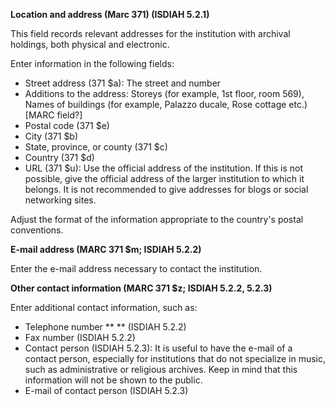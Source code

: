 **Location and address (Marc 371) (ISDIAH 5.2.1)**

This field records relevant addresses for the institution with archival holdings, both physical and electronic.

Enter information in the following fields:

- Street address (371 $a): The street and number
- Additions to the address: Storeys (for example, 1st floor, room 569), Names of buildings (for example, Palazzo ducale, Rose cottage etc.) [MARC field?]
- Postal code (371 $e)
- City (371 $b)
- State, province, or county (371 $c)
- Country (371 $d)
- URL (371 $u): Use the official address of the institution. If this is not possible, give the official address of the larger institution to which it belongs. It is not recommended to give addresses for blogs or social networking sites.

Adjust the format of the information appropriate to the country's postal conventions.

**E-mail address (MARC **371 $m;** ISDIAH 5.2.2)**

Enter the e-mail address necessary to contact the institution.

**Other contact information (MARC 371 $z; ISDIAH 5.2.2, 5.2.3)**

Enter additional contact information, such as:

- Telephone number  ** ** (ISDIAH 5.2.2)
- Fax number (ISDIAH 5.2.2)
- Contact person  (ISDIAH 5.2.3): It is useful to have the e-mail of a contact person, especially for institutions that do not specialize in music, such as administrative or religious archives.  Keep in mind that this information will not be shown to the public.
- E-mail of contact person  (ISDIAH 5.2.3)